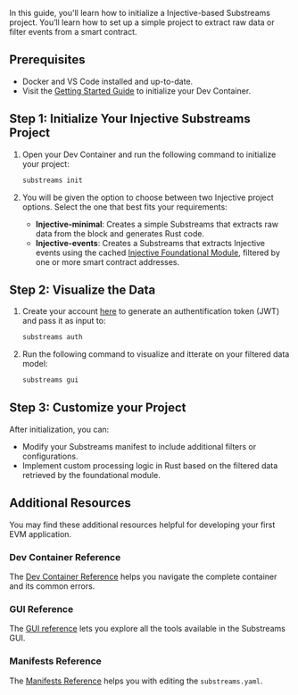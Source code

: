 In this guide, you'll learn how to initialize a Injective-based Substreams project. You’ll learn how to set up a simple project to extract raw data or filter events from a smart contract.

## Prerequisites

- Docker and VS Code installed and up-to-date.
- Visit the [Getting Started Guide](https://github.com/streamingfast/substreams-starter) to initialize your Dev Container.

## Step 1: Initialize Your Injective Substreams Project

1. Open your Dev Container and run the following command to initialize your project:
    
    ```bash
    substreams init
    ```
    
2. You will be given the option to choose between two Injective project options. Select the one that best fits your requirements:
    - **Injective-minimal**: Creates a simple Substreams that extracts raw data from the block and generates Rust code.
    - **Injective-events**: Creates a Substreams that extracts Injective events using the cached [Injective Foundational Module](https://substreams.dev/packages/injective-common/v0.2.4), filtered by one or more smart contract addresses.


## Step 2: Visualize the Data

1. Create your account [here](https://thegraph.market/) to generate an authentification token (JWT) and pass it as input to: 

    ```bash
    substreams auth
    ```

2. Run the following command to visualize and itterate on your filtered data model:

    ```bash
    substreams gui
    ````

## Step 3: Customize your Project 

After initialization, you can:

- Modify your Substreams manifest to include additional filters or configurations.
- Implement custom processing logic in Rust based on the filtered data retrieved by the foundational module.

## Additional Resources

You may find these additional resources helpful for developing your first EVM application.

### Dev Container Reference

The [Dev Container Reference](../../references/devcontainer-ref.md) helps you navigate the complete container and its common errors. 

### GUI Reference

The [GUI reference](../../references/gui.md) lets you explore all the tools available in the Substreams GUI.

### Manifests Reference

The [Manifests Reference](../../references/manifests.md) helps you with editing the `substreams.yaml`.
